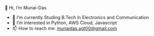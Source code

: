 👋 Hi, I’m Munai-Das
- 🔭 I’m currently Studing B.Tech in Electronics and Communication
- 👀 I’m interested in Python, AWS Cloud, Javascript
- 📫 How to reach me: munaidas.agt00@gmail.com
